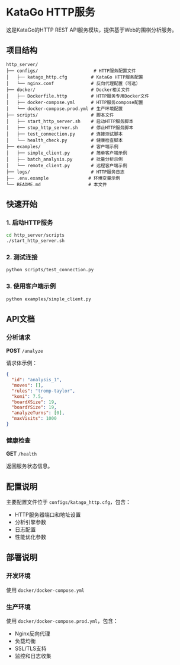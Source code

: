 # KataGo HTTP服务

这是KataGo的HTTP REST API服务模块，提供基于Web的围棋分析服务。

## 项目结构

```
http_server/
├── configs/                     # HTTP服务配置文件
│   ├── katago_http.cfg         # KataGo HTTP服务配置
│   └── nginx.conf              # 反向代理配置（可选）
├── docker/                     # Docker相关文件
│   ├── Dockerfile.http         # HTTP服务专用Docker文件
│   ├── docker-compose.yml      # HTTP服务compose配置
│   └── docker-compose.prod.yml # 生产环境配置
├── scripts/                    # 脚本文件
│   ├── start_http_server.sh    # 启动HTTP服务脚本
│   ├── stop_http_server.sh     # 停止HTTP服务脚本
│   ├── test_connection.py      # 连接测试脚本
│   └── health_check.py         # 健康检查脚本
├── examples/                   # 客户端示例
│   ├── simple_client.py        # 简单客户端示例
│   ├── batch_analysis.py       # 批量分析示例
│   └── remote_client.py        # 远程客户端示例
├── logs/                       # HTTP服务日志
├── .env.example               # 环境变量示例
└── README.md                  # 本文件
```

## 快速开始

### 1. 启动HTTP服务

```bash
cd http_server/scripts
./start_http_server.sh
```

### 2. 测试连接

```bash
python scripts/test_connection.py
```

### 3. 使用客户端示例

```bash
python examples/simple_client.py
```

## API文档

### 分析请求

**POST** `/analyze`

请求体示例：
```json
{
  "id": "analysis_1",
  "moves": [],
  "rules": "tromp-taylor",
  "komi": 7.5,
  "boardXSize": 19,
  "boardYSize": 19,
  "analyzeTurns": [0],
  "maxVisits": 1000
}
```

### 健康检查

**GET** `/health`

返回服务状态信息。

## 配置说明

主要配置文件位于 `configs/katago_http.cfg`，包含：
- HTTP服务器端口和地址设置
- 分析引擎参数
- 日志配置
- 性能优化参数

## 部署说明

### 开发环境
使用 `docker/docker-compose.yml`

### 生产环境
使用 `docker/docker-compose.prod.yml`，包含：
- Nginx反向代理
- 负载均衡
- SSL/TLS支持
- 监控和日志收集